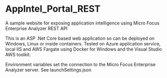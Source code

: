 # AppIntel_Portal_REST
A sample website for exposing application intelligence using Micro Focus Enterprise Analyzer REST API

This is an ASP .Net Core based web application so can be deployed on Windows, Linux or inside containers.
Tested on Azure application service, local IIS and AWS Fargate using Docker for Windows and the Visual Studio AWS toolkit.

Environment variables set the connection to the Micro Focus Enterprise Analyzer server. See launchSettings.json
